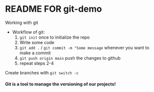 # README FOR git-demo

Working with git

- Workflow of git:
   1. `git init` once to initialize the repo
   2. Write some code
   3. `git add .` / `git commit -m "Some message` whenever you want to make a commit
   4. `git push origin main` push the changes to github
   5. repeat steps 2-4
   
Create branches with `git switch -c`

 
#### Git is a tool to manage the versioning of our projects!

